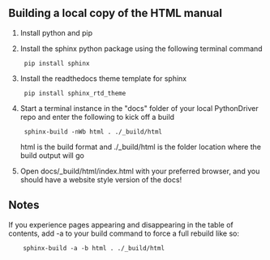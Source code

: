 Building a local copy of the HTML manual
----------------------------------------
1. Install python and pip

2. Install the sphinx python package using the following terminal command

        pip install sphinx
    
3. Install the readthedocs theme template for sphinx

        pip install sphinx_rtd_theme

4. Start a terminal instance in the "docs" folder of your local PythonDriver repo and enter the following to kick off a build

        sphinx-build -nWb html . ./_build/html

    html is the build format and ./_build/html is the folder location where the build output will go

5. Open docs/_build/html/index.html with your preferred browser, and you should have a website style version of the docs!

Notes
-----
If you experience pages appearing and disappearing in the table of contents, add -a to your build command to force a full rebuild like so:

        sphinx-build -a -b html . ./_build/html